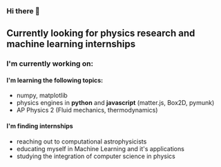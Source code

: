 ### Hi there 👋

## Currently looking for physics research and machine learning internships

### I'm currently working on:

#### I'm learning the following topics:
* numpy, matplotlib
* physics engines in __python__ and __javascript__ (matter.js, Box2D, pymunk)
* AP Physics 2 (Fluid mechanics, thermodynamics)

#### I'm finding internships
* reaching out to computational astrophysicists
* educating myself in Machine Learning and it's applications
* studying the integration of computer science in physics


